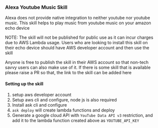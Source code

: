 ### Alexa Youtube Music Skill

Alexa does not provide native integration to neither youtube nor youtube music. This skill helps to play music from
youtube music on your amazon echo device

NOTE: The skill will not be published for public use as it can incur charges due to AWS Lambda usage.  Users who
are looking to install this skill on their echo device should have AWS developer account and then use the skill

Anyone is free to publish the skill in their AWS account so that non-tech savvy users can also make use of it. If there
is some skill that is available please raise a PR so that, the link to the skill can be added here

#### Setting up the skill
1. setup aws developer account
2. Setup aws cli and configure, node js is also required
3. Install ask cli and configure
4. `ask deploy` will create lambda functions and deploy
5. Generate a google cloud API with `YouTube Data API v3` restriction, and add it to the lambda function created 
above as `YOUTUBE_API_KEY`
